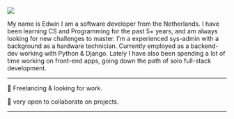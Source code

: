 ![](https://img.shields.io/badge/OS-Linux-informational?style=flat&logo=https://simpleicons.org/icons/ubuntu.svg&logoColor=white&color=2bbc8a)



My name is Edwin I am a software developer from the Netherlands. I have been learning CS and Programming for the past 5+ years, and am always looking for new challenges to master. I'm a experienced sys-admin with a background as a hardware technician. Currently employed as a backend-dev working with Python & Django. Lately I have also been spending a lot of time working on front-end apps, going down the path of solo full-stack development. 

----

🌱 Freelancing & looking for work.

🌱 very open to collaborate on projects. 

----



<!--
**genego-dev/genego-dev** is a ✨ _special_ ✨ repository because its `README.md` (this file) appears on your GitHub profile.

Here are some ideas to get you started:

- 🔭 I’m currently working on ...
- 🌱 I’m currently learning ...
- 👯 I’m looking to collaborate on ...
- 🤔 I’m looking for help with ...
- 💬 Ask me about ...
- 📫 How to reach me: ...
- 😄 Pronouns: ...
- ⚡ Fun fact: ...
-->
